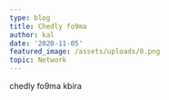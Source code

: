 ```yaml
---
type: blog
title: Chedly fo9ma
author: kal
date: '2020-11-05'
featured_image: /assets/uploads/0.png
topic: Network
---
```

chedly fo9ma kbira
